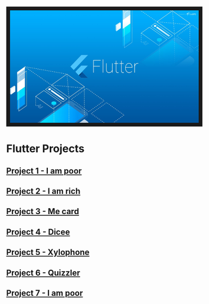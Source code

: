 <p align="center">
<img src="https://github.com/WanaSaluseki/FlutterProjects/blob/d09804a6fabc964014dfcda438c80d1f24ab057e/Git%20flutter.jpg" width="1000" height="300" border="10"/>
</p>

# Flutter Projects
## [Project 1 - I am poor](https://github.com/WanaSaluseki/I-am-poor)
## [Project 2 - I am rich](https://github.com/WanaSaluseki/i_am_rich)
## [Project 3 - Me card](https://github.com/WanaSaluseki/Mi_Card)
## [Project 4 - Dicee](https://github.com/WanaSaluseki/dicee)
## [Project 5 - Xylophone](https://github.com/WanaSaluseki/Xylophone)
## [Project 6 - Quizzler](https://github.com/WanaSaluseki/Quizzler)
## [Project 7 - I am poor](https://github.com/WanaSaluseki/I-am-poor)

